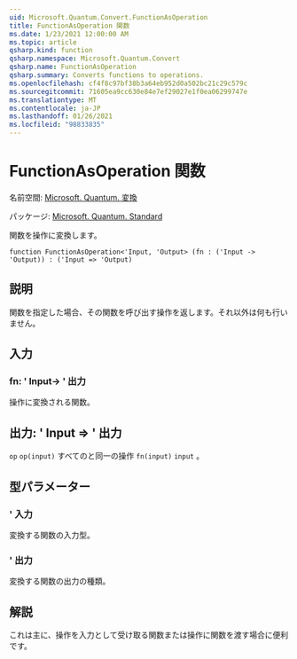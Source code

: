 ```yaml
---
uid: Microsoft.Quantum.Convert.FunctionAsOperation
title: FunctionAsOperation 関数
ms.date: 1/23/2021 12:00:00 AM
ms.topic: article
qsharp.kind: function
qsharp.namespace: Microsoft.Quantum.Convert
qsharp.name: FunctionAsOperation
qsharp.summary: Converts functions to operations.
ms.openlocfilehash: cf4f8c97bf38b3a64eb952d0a502bc21c29c579c
ms.sourcegitcommit: 71605ea9cc630e84e7ef29027e1f0ea06299747e
ms.translationtype: MT
ms.contentlocale: ja-JP
ms.lasthandoff: 01/26/2021
ms.locfileid: "98833835"
---
```

# <a name="functionasoperation-function"></a>FunctionAsOperation 関数

名前空間: [Microsoft. Quantum. 変換](xref:Microsoft.Quantum.Convert)

パッケージ: [Microsoft. Quantum. Standard](https://nuget.org/packages/Microsoft.Quantum.Standard)


関数を操作に変換します。

```qsharp
function FunctionAsOperation<'Input, 'Output> (fn : ('Input -> 'Output)) : ('Input => 'Output)
```


## <a name="description"></a>説明

関数を指定した場合、その関数を呼び出す操作を返します。それ以外は何も行いません。

## <a name="input"></a>入力

### <a name="fn--input---output"></a>fn: ' Input-> ' 出力

操作に変換される関数。



## <a name="output--input--output"></a>出力: ' Input => ' 出力 

`op` `op(input)` すべてのと同一の操作 `fn(input)` `input` 。

## <a name="type-parameters"></a>型パラメーター

### <a name="input"></a>' 入力

変換する関数の入力型。
### <a name="output"></a>' 出力

変換する関数の出力の種類。

## <a name="remarks"></a>解説

これは主に、操作を入力として受け取る関数または操作に関数を渡す場合に便利です。